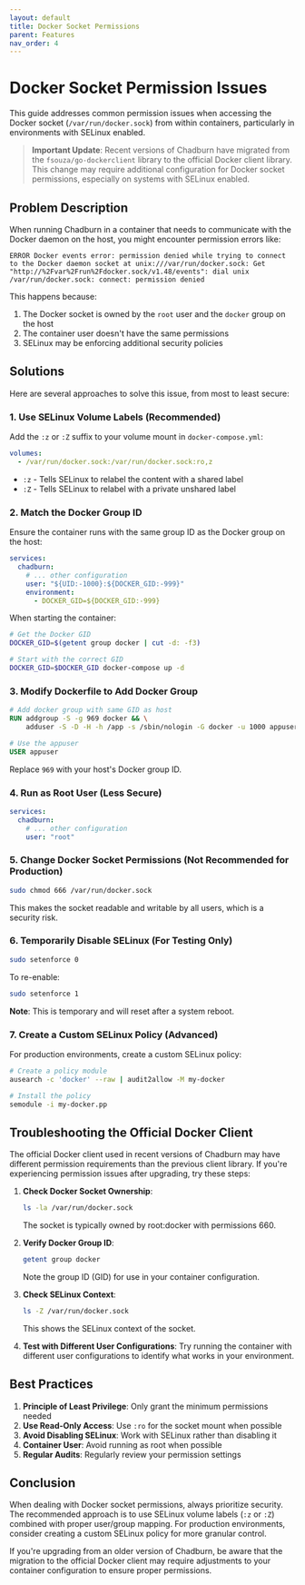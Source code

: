 ```yaml
---
layout: default
title: Docker Socket Permissions
parent: Features
nav_order: 4
---
```


# Docker Socket Permission Issues

This guide addresses common permission issues when accessing the Docker socket (`/var/run/docker.sock`) from within containers, particularly in environments with SELinux enabled.

> **Important Update**: Recent versions of Chadburn have migrated from the `fsouza/go-dockerclient` library to the official Docker client library. This change may require additional configuration for Docker socket permissions, especially on systems with SELinux enabled.

## Problem Description

When running Chadburn in a container that needs to communicate with the Docker daemon on the host, you might encounter permission errors like:

```
ERROR Docker events error: permission denied while trying to connect to the Docker daemon socket at unix:///var/run/docker.sock: Get "http://%2Fvar%2Frun%2Fdocker.sock/v1.48/events": dial unix /var/run/docker.sock: connect: permission denied
```

This happens because:

1. The Docker socket is owned by the `root` user and the `docker` group on the host
2. The container user doesn't have the same permissions
3. SELinux may be enforcing additional security policies

## Solutions

Here are several approaches to solve this issue, from most to least secure:

### 1. Use SELinux Volume Labels (Recommended)

Add the `:z` or `:Z` suffix to your volume mount in `docker-compose.yml`:

```yaml
volumes:
  - /var/run/docker.sock:/var/run/docker.sock:ro,z
```

- `:z` - Tells SELinux to relabel the content with a shared label
- `:Z` - Tells SELinux to relabel with a private unshared label

### 2. Match the Docker Group ID

Ensure the container runs with the same group ID as the Docker group on the host:

```yaml
services:
  chadburn:
    # ... other configuration
    user: "${UID:-1000}:${DOCKER_GID:-999}"
    environment:
      - DOCKER_GID=${DOCKER_GID:-999}
```

When starting the container:

```bash
# Get the Docker GID
DOCKER_GID=$(getent group docker | cut -d: -f3)

# Start with the correct GID
DOCKER_GID=$DOCKER_GID docker-compose up -d
```

### 3. Modify Dockerfile to Add Docker Group

```dockerfile
# Add docker group with same GID as host
RUN addgroup -S -g 969 docker && \
    adduser -S -D -H -h /app -s /sbin/nologin -G docker -u 1000 appuser

# Use the appuser
USER appuser
```

Replace `969` with your host's Docker group ID.

### 4. Run as Root User (Less Secure)

```yaml
services:
  chadburn:
    # ... other configuration
    user: "root"
```

### 5. Change Docker Socket Permissions (Not Recommended for Production)

```bash
sudo chmod 666 /var/run/docker.sock
```

This makes the socket readable and writable by all users, which is a security risk.

### 6. Temporarily Disable SELinux (For Testing Only)

```bash
sudo setenforce 0
```

To re-enable:

```bash
sudo setenforce 1
```

**Note**: This is temporary and will reset after a system reboot.

### 7. Create a Custom SELinux Policy (Advanced)

For production environments, create a custom SELinux policy:

```bash
# Create a policy module
ausearch -c 'docker' --raw | audit2allow -M my-docker

# Install the policy
semodule -i my-docker.pp
```

## Troubleshooting the Official Docker Client

The official Docker client used in recent versions of Chadburn may have different permission requirements than the previous client library. If you're experiencing permission issues after upgrading, try these steps:

1. **Check Docker Socket Ownership**:
   ```bash
   ls -la /var/run/docker.sock
   ```
   The socket is typically owned by root:docker with permissions 660.

2. **Verify Docker Group ID**:
   ```bash
   getent group docker
   ```
   Note the group ID (GID) for use in your container configuration.

3. **Check SELinux Context**:
   ```bash
   ls -Z /var/run/docker.sock
   ```
   This shows the SELinux context of the socket.

4. **Test with Different User Configurations**:
   Try running the container with different user configurations to identify what works in your environment.

## Best Practices

1. **Principle of Least Privilege**: Only grant the minimum permissions needed
2. **Use Read-Only Access**: Use `:ro` for the socket mount when possible
3. **Avoid Disabling SELinux**: Work with SELinux rather than disabling it
4. **Container User**: Avoid running as root when possible
5. **Regular Audits**: Regularly review your permission settings

## Conclusion

When dealing with Docker socket permissions, always prioritize security. The recommended approach is to use SELinux volume labels (`:z` or `:Z`) combined with proper user/group mapping. For production environments, consider creating a custom SELinux policy for more granular control. 

If you're upgrading from an older version of Chadburn, be aware that the migration to the official Docker client may require adjustments to your container configuration to ensure proper permissions. 